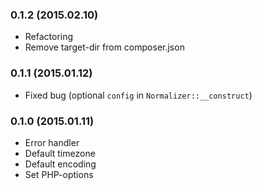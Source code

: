 ### 0.1.2 (2015.02.10)

* Refactoring
* Remove target-dir from composer.json

### 0.1.1 (2015.01.12)

* Fixed bug (optional `config` in `Normalizer::__construct`)

### 0.1.0 (2015.01.11)

* Error handler
* Default timezone
* Default encoding
* Set PHP-options
